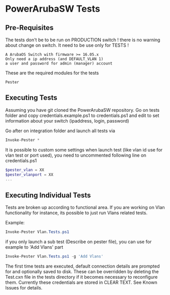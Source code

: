 # PowerArubaSW Tests

## Pre-Requisites

The tests don't be to be run on PRODUCTION switch ! there is no warning about change on switch.
It need to be use only for TESTS !

    A ArubaOS Switch with firmware >= 16.05.x
    Only need a ip address (and DEFAULT_VLAN 1)
    a user and password for admin (manager) account

These are the required modules for the tests

    Pester

## Executing Tests

Assuming you have git cloned the PowerArubaSW repository. Go on tests folder and copy credentials.example.ps1 to credentials.ps1 and edit to set information about your switch (ipaddress, login, password)

Go after on integration folder and launch all tests via

```powershell
Invoke-Pester *
```

It is possible to custom some settings when launch test (like vlan id use for vlan test or port used), you need to uncommented following line on credentials.ps1

```powershell
$pester_vlan = XX
$pester_vlanport = XX
...
```

## Executing Individual Tests

Tests are broken up according to functional area. If you are working on Vlan functionality for instance, its possible to just run Vlans related tests.

Example:

```powershell
Invoke-Pester Vlan.Tests.ps1
```

if you only launch a sub test (Describe on pester file), you can use for example to 'Add Vlans' part

```powershell
Invoke-Pester Vlan.Tests.ps1 -g 'Add Vlans'
```

The first time tests are executed, default connection details are prompted for and optionally saved to disk. These can be overridden by deleting the Test.cxn file in the tests directory if it becomes necessary to reconfigure them. Currently these credentials are stored in CLEAR TEXT. See Known Issues for details.